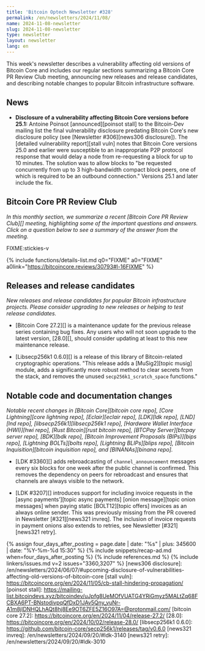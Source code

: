 ```yaml
---
title: 'Bitcoin Optech Newsletter #328'
permalink: /en/newsletters/2024/11/08/
name: 2024-11-08-newsletter
slug: 2024-11-08-newsletter
type: newsletter
layout: newsletter
lang: en
---
```

This week's newsletter describes a vulnerability affecting old versions
of Bitcoin Core and includes our regular sections summarizing a Bitcoin
Core PR Review Club meeting, announcing new releases and release
candidates, and describing notable changes to popular Bitcoin
infrastructure software.

## News

- **Disclosure of a vulnerability affecting Bitcoin Core versions before 25.1:**
  Antoine Poinsot [announced][poinsot stall] to the Bitcoin-Dev
  mailing list the final vulnerability disclosure predating Bitcoin
  Core's new disclosure policy (see [Newsletter #306][news306
  disclosure]).  The [detailed vulnerability report][stall vuln] notes
  that Bitcoin Core versions 25.0 and earlier were susceptible to an
  inappropriate P2P protocol response that would delay a node from
  re-requesting a block for up to 10 minutes.  The solution was to allow
  blocks to "be requested concurrently from up to 3 high-bandwidth
  compact block peers, one of which is required to be an outbound
  connection." Versions 25.1 and later include the fix.

## Bitcoin Core PR Review Club

*In this monthly section, we summarize a recent [Bitcoin Core PR Review
Club][] meeting, highlighting some of the important questions and
answers.  Click on a question below to see a summary of the answer from
the meeting.*

FIXME:stickies-v

{% include functions/details-list.md
  q0="FIXME"
  a0="FIXME"
  a0link="https://bitcoincore.reviews/30793#l-16FIXME"
%}

## Releases and release candidates

_New releases and release candidates for popular Bitcoin infrastructure
projects.  Please consider upgrading to new releases or helping to test
release candidates._

- [Bitcoin Core 27.2][] is a maintenance update for the previous release
  series containing bug fixes.  Any users who will not soon upgrade to
  the latest version, [28.0][], should consider updating at least to
  this new maintenance release.

- [Libsecp256k1 0.6.0][] is a release of this library of Bitcoin-related
  cryptographic operations.  "This release adds a [MuSig2][topic musig]
  module, adds a significantly more robust method to clear secrets from
  the stack, and removes the unused `secp256k1_scratch_space` functions."

## Notable code and documentation changes

_Notable recent changes in [Bitcoin Core][bitcoin core repo], [Core
Lightning][core lightning repo], [Eclair][eclair repo], [LDK][ldk repo],
[LND][lnd repo], [libsecp256k1][libsecp256k1 repo], [Hardware Wallet
Interface (HWI)][hwi repo], [Rust Bitcoin][rust bitcoin repo], [BTCPay
Server][btcpay server repo], [BDK][bdk repo], [Bitcoin Improvement
Proposals (BIPs)][bips repo], [Lightning BOLTs][bolts repo],
[Lightning BLIPs][blips repo], [Bitcoin Inquisition][bitcoin inquisition
repo], and [BINANAs][binana repo]._

- [LDK #3360][] adds rebroadcasting of `channel_announcement` messages every six
  blocks for one week after the public channel is confirmed. This removes the
  dependency on peers for rebroadcast and ensures that channels are always
  visible to the network.

- [LDK #3207][] introduces support for including invoice requests in the [async
  payments’][topic async payments] [onion message][topic onion messages] when
  paying static [BOLT12][topic offers] invoices as an always online sender. This
  was previously missing from the PR covered in Newsletter [#321][news321
  invreq]. The inclusion of invoice requests in payment onions also extends to
  retries, see Newsletter [#321][news321 retry].

{% assign four_days_after_posting = page.date | date: "%s" | plus: 345600 | date: "%Y-%m-%d 15:30" %}
{% include snippets/recap-ad.md when=four_days_after_posting %}
{% include references.md %}
{% include linkers/issues.md v=2 issues="3360,3207" %}
[news306 disclosure]: /en/newsletters/2024/06/07/#upcoming-disclosure-of-vulnerabilities-affecting-old-versions-of-bitcoin-core
[stall vuln]: https://bitcoincore.org/en/2024/11/05/cb-stall-hindering-propagation/
[poinsot stall]: https://mailing-list.bitcoindevs.xyz/bitcoindev/uJpfg8UeMOfVUATG4YRiGmyz5MALtZq68FCBXA6PT-BNstodivpqQfDxD1JAv5Qny_vuNr-A1m8jIDNHQLhAQt8hj8Ee9OT6ZFE5Z16O97A=@protonmail.com/
[bitcoin core 27.2]: https://bitcoincore.org/en/2024/11/04/release-27.2/
[28.0]: https://bitcoincore.org/en/2024/10/02/release-28.0/
[libsecp256k1 0.6.0]: https://github.com/bitcoin-core/secp256k1/releases/tag/v0.6.0
[news321 invreq]: /en/newsletters/2024/09/20/#ldk-3140
[news321 retry]: /en/newsletters/2024/09/20/#ldk-3010

